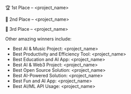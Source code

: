 🏆 1st Place – <project_name>

🥈 2nd Place – <project_name>

🥉 3rd Place – <project_name>

Other amazing winners include:  
- Best AI & Music Project: <project_name>
- Best Productivity and Efficiency Tool: <project_name>
- Best Education and AI App: <project_name>
- Best AI & Web3 Project: <project_name>
- Best Open Source Solution: <project_name>
- Best AI-Powered Solution: <project_name>
- Best Fun and AI App: <project_name>
- Best AI/ML API Usage: <project_name>